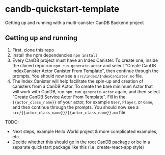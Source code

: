 # candb-quickstart-template
Getting up and running with a multi-canister CanDB Backend project

## Getting up and running

1. First, clone this repo
2. Install the npm dependencies `npm install`
3. Every CanDB project must have an Index Canister. To create one, inside the cloned repo run `npm run generate-actor` and select "Create CanDB IndexCanister Actor Canister From Template", then continue through the prompts. You should now see a `src/index/IndexCanister.mo` file.
4. The Index Canister will help facilitate the spin-up and creation of canisters from a CanDB Actor. To create the bare minimum Actor that will work with CanDB, run `npm run generate-actor` again, and then select "Create CanDB Service Actor From Template". Fill in the `{{actor_class_name}}` of your actor, for example `User`, `Player`, or `Game`, and then continue through the prompts. You should now see a `src/{{actor_class_name}}/{{actor_class_name}}.mo` file.


TODO: 
- Next steps, example Hello World project & more complicated examples, etc.
- Decide whether this should go in the root CanDB package or be in a separate quickstart package like this (i.e. create-react-app style)


